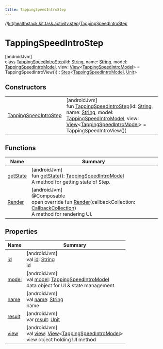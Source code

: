 ```yaml
---
title: TappingSpeedIntroStep
---
```

//[kit](../../../index.html)/[healthstack.kit.task.activity.step](../index.html)/[TappingSpeedIntroStep](index.html)



# TappingSpeedIntroStep



[androidJvm]\
class [TappingSpeedIntroStep](index.html)(id: [String](https://kotlinlang.org/api/latest/jvm/stdlib/kotlin/-string/index.html), name: [String](https://kotlinlang.org/api/latest/jvm/stdlib/kotlin/-string/index.html), model: [TappingSpeedIntroModel](../../healthstack.kit.task.activity.model/-tapping-speed-intro-model/index.html), view: [View](../../healthstack.kit.task.base/-view/index.html)&lt;[TappingSpeedIntroModel](../../healthstack.kit.task.activity.model/-tapping-speed-intro-model/index.html)&gt; = TappingSpeedIntroView()) : [Step](../../healthstack.kit.task.base/-step/index.html)&lt;[TappingSpeedIntroModel](../../healthstack.kit.task.activity.model/-tapping-speed-intro-model/index.html), [Unit](https://kotlinlang.org/api/latest/jvm/stdlib/kotlin/-unit/index.html)&gt;



## Constructors


| | |
|---|---|
| [TappingSpeedIntroStep](-tapping-speed-intro-step.html) | [androidJvm]<br>fun [TappingSpeedIntroStep](-tapping-speed-intro-step.html)(id: [String](https://kotlinlang.org/api/latest/jvm/stdlib/kotlin/-string/index.html), name: [String](https://kotlinlang.org/api/latest/jvm/stdlib/kotlin/-string/index.html), model: [TappingSpeedIntroModel](../../healthstack.kit.task.activity.model/-tapping-speed-intro-model/index.html), view: [View](../../healthstack.kit.task.base/-view/index.html)&lt;[TappingSpeedIntroModel](../../healthstack.kit.task.activity.model/-tapping-speed-intro-model/index.html)&gt; = TappingSpeedIntroView()) |


## Functions


| Name | Summary |
|---|---|
| [getState](../../healthstack.kit.task.base/-step/get-state.html) | [androidJvm]<br>fun [getState](../../healthstack.kit.task.base/-step/get-state.html)(): [TappingSpeedIntroModel](../../healthstack.kit.task.activity.model/-tapping-speed-intro-model/index.html)<br>A method for getting state of Step. |
| [Render](-render.html) | [androidJvm]<br>@Composable<br>open override fun [Render](-render.html)(callbackCollection: [CallbackCollection](../../healthstack.kit.task.base/-callback-collection/index.html))<br>A method for rendering UI. |


## Properties


| Name | Summary |
|---|---|
| [id](../../healthstack.kit.task.base/-step/id.html) | [androidJvm]<br>val [id](../../healthstack.kit.task.base/-step/id.html): [String](https://kotlinlang.org/api/latest/jvm/stdlib/kotlin/-string/index.html)<br>id |
| [model](../../healthstack.kit.task.base/-step/model.html) | [androidJvm]<br>val [model](../../healthstack.kit.task.base/-step/model.html): [TappingSpeedIntroModel](../../healthstack.kit.task.activity.model/-tapping-speed-intro-model/index.html)<br>data object for UI & state management |
| [name](../../healthstack.kit.task.base/-step/name.html) | [androidJvm]<br>val [name](../../healthstack.kit.task.base/-step/name.html): [String](https://kotlinlang.org/api/latest/jvm/stdlib/kotlin/-string/index.html)<br>name |
| [result](../../healthstack.kit.task.base/-step/result.html) | [androidJvm]<br>var [result](../../healthstack.kit.task.base/-step/result.html): [Unit](https://kotlinlang.org/api/latest/jvm/stdlib/kotlin/-unit/index.html) |
| [view](../../healthstack.kit.task.base/-step/view.html) | [androidJvm]<br>val [view](../../healthstack.kit.task.base/-step/view.html): [View](../../healthstack.kit.task.base/-view/index.html)&lt;[TappingSpeedIntroModel](../../healthstack.kit.task.activity.model/-tapping-speed-intro-model/index.html)&gt;<br>view object holding UI method |

